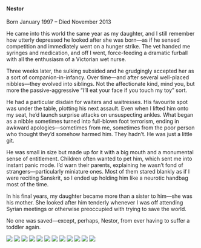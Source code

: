 <h4>Nestor</h4>

Born January 1997 – Died November 2013

He came into this world the same year as my daughter, and I still remember how utterly depressed he looked after she was born—as if he sensed competition and immediately went on a hunger strike. The vet handed me syringes and medication, and off I went, force-feeding a dramatic furball with all the enthusiasm of a Victorian wet nurse.

Three weeks later, the sulking subsided and he grudgingly accepted her as a sort of companion-in-infancy. Over time—and after several well-placed nibbles—they evolved into siblings. Not the affectionate kind, mind you, but more the passive-aggressive “I’ll eat your face if you touch my toy” sort.

He had a particular disdain for waiters and waitresses. His favourite spot was under the table, plotting his next assault. Even when I lifted him onto my seat, he’d launch surprise attacks on unsuspecting ankles. What began as a nibble sometimes turned into full-blown foot terrorism, ending in awkward apologies—sometimes from me, sometimes from the poor person who thought they’d somehow harmed him. They hadn’t. He was just a little git.

He was small in size but made up for it with a big mouth and a monumental sense of entitlement. Children often wanted to pet him, which sent me into instant panic mode. I’d warn their parents, explaining he wasn’t fond of strangers—particularly miniature ones. Most of them stared blankly as if I were reciting Sanskrit, so I ended up holding him like a neurotic handbag most of the time.

In his final years, my daughter became more than a sister to him—she was his mother. She looked after him tenderly whenever I was off attending Syrian meetings or otherwise preoccupied with trying to save the world.

No one was saved—except, perhaps, Nestor, from ever having to suffer a toddler again.

![](1.JPG)
![](2.JPG)
![](3.JPG)
![](4.jpg)
![](5.JPG)
![](6.JPG)
![](7.JPG)
![](8.jpg)
![](9.JPG)
![](10.JPG)
![](11.JPG)
![](12.JPG)

<p></p>
